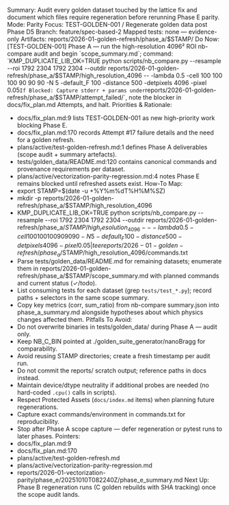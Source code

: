 Summary: Audit every golden dataset touched by the lattice fix and document which files require regeneration before rerunning Phase E parity.
Mode: Parity
Focus: TEST-GOLDEN-001 / Regenerate golden data post Phase D5
Branch: feature/spec-based-2
Mapped tests: none — evidence-only
Artifacts: reports/2026-01-golden-refresh/phase_a/$STAMP/
Do Now: [TEST-GOLDEN-001] Phase A — run the high-resolution 4096² ROI nb-compare audit and begin `scope_summary.md`; command: `KMP_DUPLICATE_LIB_OK=TRUE python scripts/nb_compare.py --resample --roi 1792 2304 1792 2304 --outdir reports/2026-01-golden-refresh/phase_a/$STAMP/high_resolution_4096 -- -lambda 0.5 -cell 100 100 100 90 90 90 -N 5 -default_F 100 -distance 500 -detpixels 4096 -pixel 0.05`
If Blocked: Capture stderr + params under `reports/2026-01-golden-refresh/phase_a/$STAMP/attempt_failed/`, note the blocker in docs/fix_plan.md Attempts, and halt.
Priorities & Rationale:
- docs/fix_plan.md:9 lists TEST-GOLDEN-001 as new high-priority work blocking Phase E.
- docs/fix_plan.md:170 records Attempt #17 failure details and the need for a golden refresh.
- plans/active/test-golden-refresh.md:1 defines Phase A deliverables (scope audit + summary artefacts).
- tests/golden_data/README.md:120 contains canonical commands and provenance requirements per dataset.
- plans/active/vectorization-parity-regression.md:4 notes Phase E remains blocked until refreshed assets exist.
How-To Map:
- export STAMP=$(date -u +%Y%m%dT%H%M%SZ)
- mkdir -p reports/2026-01-golden-refresh/phase_a/$STAMP/high_resolution_4096
- KMP_DUPLICATE_LIB_OK=TRUE python scripts/nb_compare.py --resample --roi 1792 2304 1792 2304 --outdir reports/2026-01-golden-refresh/phase_a/$STAMP/high_resolution_4096 -- -lambda 0.5 -cell 100 100 100 90 90 90 -N 5 -default_F 100 -distance 500 -detpixels 4096 -pixel 0.05 | tee reports/2026-01-golden-refresh/phase_a/$STAMP/high_resolution_4096/commands.txt
- Parse tests/golden_data/README.md for remaining datasets; enumerate them in reports/2026-01-golden-refresh/phase_a/$STAMP/scope_summary.md with planned commands and current status (✓/todo).
- List consuming tests for each dataset (grep `tests/test_*.py`); record paths + selectors in the same scope summary.
- Copy key metrics (corr, sum_ratio) from nb-compare summary.json into phase_a_summary.md alongside hypotheses about which physics changes affected them.
Pitfalls To Avoid:
- Do not overwrite binaries in tests/golden_data/ during Phase A — audit only.
- Keep NB_C_BIN pointed at ./golden_suite_generator/nanoBragg for comparability.
- Avoid reusing STAMP directories; create a fresh timestamp per audit run.
- Do not commit the reports/ scratch output; reference paths in docs instead.
- Maintain device/dtype neutrality if additional probes are needed (no hard-coded `.cpu()` calls in scripts).
- Respect Protected Assets (`docs/index.md` items) when planning future regenerations.
- Capture exact commands/environment in commands.txt for reproducibility.
- Stop after Phase A scope capture — defer regeneration or pytest runs to later phases.
Pointers:
- docs/fix_plan.md:9
- docs/fix_plan.md:170
- plans/active/test-golden-refresh.md
- plans/active/vectorization-parity-regression.md
- reports/2026-01-vectorization-parity/phase_e/20251010T082240Z/phase_e_summary.md
Next Up: Phase B regeneration runs (C golden rebuilds with SHA tracking) once the scope audit lands.
